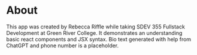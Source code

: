 # About

This app was created by Rebecca Riffle while taking SDEV 355 Fullstack Development at Green River College. It demonstrates an understanding basic react components and JSX syntax. Bio text generated with help from ChatGPT and phone number is a placeholder.
